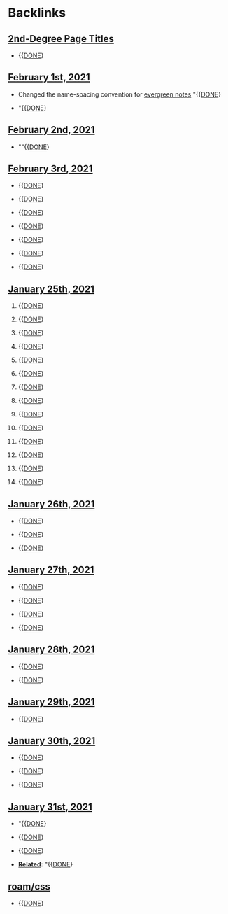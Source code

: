
# Backlinks
## [2nd-Degree Page Titles](<2nd-Degree Page Titles.md>)
- {{[DONE](<DONE.md>)}

## [February 1st, 2021](<February 1st, 2021.md>)
- Changed the name-spacing convention for [evergreen notes](<evergreen notes.md>) "{{[DONE](<DONE.md>)}

- "{{[DONE](<DONE.md>)}

## [February 2nd, 2021](<February 2nd, 2021.md>)
- ""{{[DONE](<DONE.md>)}

## [February 3rd, 2021](<February 3rd, 2021.md>)
- {{[DONE](<DONE.md>)}

- {{[DONE](<DONE.md>)}

- {{[DONE](<DONE.md>)}

- {{[DONE](<DONE.md>)}

- {{[DONE](<DONE.md>)}

- {{[DONE](<DONE.md>)}

- {{[DONE](<DONE.md>)}

## [January 25th, 2021](<January 25th, 2021.md>)
1. {{[DONE](<DONE.md>)}

1. {{[DONE](<DONE.md>)}

2. {{[DONE](<DONE.md>)}

4. {{[DONE](<DONE.md>)}

5. {{[DONE](<DONE.md>)}

6. {{[DONE](<DONE.md>)}

7. {{[DONE](<DONE.md>)}

8. {{[DONE](<DONE.md>)}

10. {{[DONE](<DONE.md>)}

12. {{[DONE](<DONE.md>)}

14. {{[DONE](<DONE.md>)}

15. {{[DONE](<DONE.md>)}

16. {{[DONE](<DONE.md>)}

17. {{[DONE](<DONE.md>)}

## [January 26th, 2021](<January 26th, 2021.md>)
- {{[DONE](<DONE.md>)}

- {{[DONE](<DONE.md>)}

- {{[DONE](<DONE.md>)}

## [January 27th, 2021](<January 27th, 2021.md>)
- {{[DONE](<DONE.md>)}

- {{[DONE](<DONE.md>)}

- {{[DONE](<DONE.md>)}

- {{[DONE](<DONE.md>)}

## [January 28th, 2021](<January 28th, 2021.md>)
- {{[DONE](<DONE.md>)}

- {{[DONE](<DONE.md>)}

## [January 29th, 2021](<January 29th, 2021.md>)
- {{[DONE](<DONE.md>)}

## [January 30th, 2021](<January 30th, 2021.md>)
- {{[DONE](<DONE.md>)}

- {{[DONE](<DONE.md>)}

- {{[DONE](<DONE.md>)}

## [January 31st, 2021](<January 31st, 2021.md>)
- "{{[DONE](<DONE.md>)}

- {{[DONE](<DONE.md>)}

- {{[DONE](<DONE.md>)}

- **[Related](<Related.md>):** "{{[DONE](<DONE.md>)}

## [roam/css](<roam/css.md>)
- {{[DONE](<DONE.md>)}

